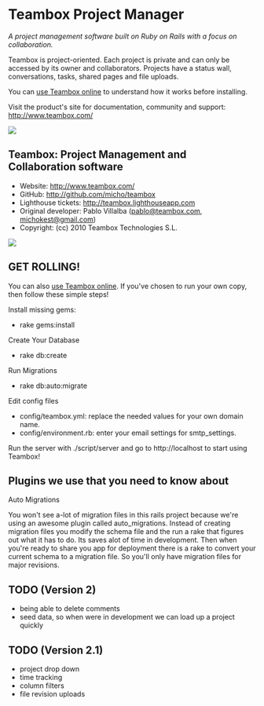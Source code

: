 Teambox Project Manager
================================

*A project management software built on Ruby on Rails with a focus on collaboration.*

Teambox is project-oriented. Each project is private and can only be accessed by its owner and collaborators.
Projects have a status wall, conversations, tasks, shared pages and file uploads.

You can [use Teambox online](http://www.teambox.com/ "Teambox") to understand how it works before installing.

Visit the product's site for documentation, community and support: <http://www.teambox.com/>

<img src="http://blog.teambox.com/rails_features.jpg"/>

Teambox: Project Management and Collaboration software
-------

- Website: <http://www.teambox.com/>
- GitHub: <http://github.com/micho/teambox>
- Lighthouse tickets: <http://teambox.lighthouseapp.com>
- Original developer: Pablo Villalba (pablo@teambox.com, michokest@gmail.com)
- Copyright: (cc) 2010 Teambox Technologies S.L.

<a href="http://www.teambox.com"><img src="http://teambox.com/images/screenshots/overview.png" /></a>


GET ROLLING!
-------

You can also [use Teambox online](http://www.teambox.com/ "Teambox"). If you've chosen to run your own copy,
then follow these simple steps!

Install missing gems:

- rake gems:install

Create Your Database 

- rake db:create

Run Migrations

- rake db:auto:migrate

Edit config files

- config/teambox.yml: replace the needed values for your own domain name.
- config/environment.rb: enter your email settings for smtp_settings.

Run the server with ./script/server and go to http://localhost to start using Teambox!


Plugins we use that you need to know about
-------

Auto Migrations

You won't see a-lot of migration files in this rails project because we're
using an awesome plugin called auto_migrations. Instead of creating migration
files you modify the schema file and the run a rake that figures out what it 
has to do. Its saves alot of time in development. Then when you're ready to
share you app for deployment there is a rake to convert your current schema
to a migration file. So you'll only have migration files for major revisions.

TODO (Version 2)
-----

* being able to delete comments
* seed data, so when were in development we can load up a project quickly

TODO (Version 2.1)
-----

* project drop down
* time tracking
* column filters
* file revision uploads
